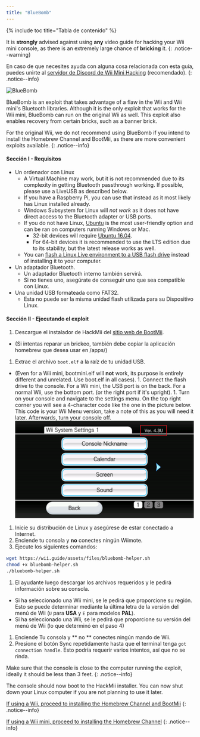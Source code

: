 ```yaml
---
title: "BlueBomb"
---
```


{% include toc title="Tabla de contenido" %}

It is **strongly** advised against using **any** video guide for hacking your Wii mini console, as there is an extremely large chance of **bricking** it.
{: .notice--warning}

En caso de que necesites ayuda con alguna cosa relacionada con esta guía, puedes unirte al [servidor de Discord de Wii Mini Hacking](https://discord.gg/6ryxnkS) (recomendado).
{: .notice--info}

![BlueBomb](/images/bluebomb.png)

BlueBomb is an exploit that takes advantage of a flaw in the Wii and Wii mini's Bluetooth libraries. Although it is the only exploit that works for the Wii mini, BlueBomb can run on the original Wii as well. This exploit also enables recovery from certain bricks, such as a banner brick.

For the original Wii, we do not recommend using BlueBomb if you intend to install the Homebrew Channel and BootMii, as there are more convenient exploits available.
{: .notice--info}

#### Sección I - Requisitos
- Un ordenador con Linux
  - A Virtual Machine may work, but it is not recommended due to its complexity in getting Bluetooth passthrough working. If possible, please use a LiveUSB as described below.
  - If you have a Raspberry Pi, you can use that instead as it most likely has Linux installed already.
  - Windows Subsystem for Linux will *not work* as it does not have direct access to the Bluetooth adapter or USB ports.
  - If you do not have Linux, [Ubuntu](https://ubuntu.com/download/desktop) is the most user-friendly option and can be ran on computers running Windows or Mac.
    - 32-bit devices will require [Ubuntu 16.04](http://releases.ubuntu.com/16.04/).
    - For 64-bit devices it is recommended to use the LTS edition due to its stability, but the latest release works as well.
  - You can [flash a Linux Live environment to a USB flash drive](https://ubuntu.com/tutorials/tutorial-create-a-usb-stick-on-windows#1-overview) instead of installing it to your computer.
- Un adaptador Bluetooth.
  - Un adaptador Bluetooth interno también servirá.
  - Si no tienes uno, asegúrate de conseguir uno que sea compatible con Linux.
- Una unidad USB formateada como FAT32.
  - Esta no puede ser la misma unidad flash utilizada para su Dispositivo Linux.

#### Sección II - Ejecutando el exploit
1. Descargue el instalador de HackMii del [sitio web de BootMii](https://bootmii.org/download/).
- (Si intentas reparar un brickeo, también debe copiar la aplicación homebrew que desea usar en /apps/)
1. Extrae el archivo `boot.elf` a la raíz de tu unidad USB.
- (Even for a Wii mini, bootmini.elf will **not** work, its purpose is entirely different and unrelated. Use boot.elf in all cases). 1. Connect the flash drive to the console. For a Wii mini, the USB port is on the back. For a normal Wii, use the bottom port. (or the right port if it's upright). 1. Turn on your console and navigate to the settings menu. On the top right corner you will see a 4-character code like the one in the picture below. This code is your Wii Menu version, take a note of this as you will need it later. Afterwards, turn your console off. ![SystemMenuVersion](/images/Wii/SystemMenuVersion.png)
1. Inicie su distribución de Linux y asegúrese de estar conectado a Internet.
1. Enciende tu consola y **no** conectes ningún Wiimote.
1. Ejecute los siguientes comandos:
```bash
wget https://wii.guide/assets/files/bluebomb-helper.sh
chmod +x bluebomb-helper.sh
./bluebomb-helper.sh
```
1. El ayudante luego descargar los archivos requeridos y le pedirá información sobre su consola.
  - Si ha seleccionado una Wii mini, se le pedirá que proporcione su región. Esto se puede determinar mediante la última letra de la versión del menú de Wii (`U` para **USA** y `E` para modelos **PAL**).
  - Si ha seleccionado una Wii, se le pedirá que proporcione su versión del menú de Wii (lo que determinó en el paso 4)
1. Enciende Tu consola y ** no ** conectes ningún mando de Wii.
1. Presione el botón Sync repetidamente hasta que el terminal tenga `got connection handle`. Esto podría requerir varios intentos, así que no se rinda.

Make sure that the console is close to the computer running the exploit, ideally it should be less than 3 feet.
{: .notice--info}

The console should now boot to the HackMii installer. You can now shut down your Linux computer if you are not planning to use it later.

[If using a Wii, proceed to installing the Homebrew Channel and BootMii](hbc)
{: .notice--info}

[If using a Wii mini, proceed to installing the Homebrew Channel](hbc-mini)
{: .notice--info}
